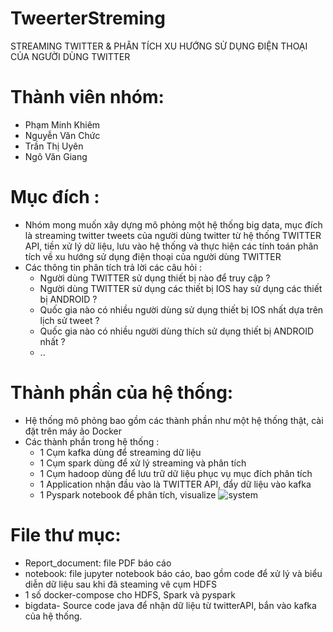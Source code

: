 # TweerterStreming
STREAMING TWITTER & PHÂN TÍCH XU HƯỚNG SỬ DỤNG ĐIỆN THOẠI CỦA NGƯỜI DÙNG TWITTER
# Thành viên nhóm:
- Phạm Minh Khiêm 
- Nguyễn Văn Chức
- Trần Thị Uyên 
- Ngô Văn Giang 
# Mục đích :
- Nhóm mong muốn xây dựng mô phỏng một hệ thống big data, mục đích là streaming twitter tweets của người dùng twitter từ hệ thống TWITTER API, tiền xử lý dữ liệu, lưu vào hệ thống và thực hiện các tính toán phân tích về xu hướng sử dụng điện thoại của người dùng TWITTER
- Các thông tin phân tích trả lời các câu hỏi :
    + Người dùng TWITTER sử dụng thiết bị nào để truy cập ?
    + Người dùng TWITTER sử dụng các thiết bị IOS hay sử dụng các thiết bị ANDROID ? 
    + Quốc gia nào có nhiều người dùng sử dụng thiết bị IOS nhất dựa trên lịch sử tweet ?
    + Quốc gia nào có nhiều người dùng thích sử dụng thiết bị ANDROID nhất ?
    + ..
   
# Thành phần của hệ thống:    
- Hệ thống mô phỏng bao gồm các thành phần như một hệ thống thật, cài đặt trên máy ảo Docker
- Các thành phần trong hệ thống :
    + 1 Cụm kafka dùng để streaming dữ liệu
    + 1 Cụm spark dùng để xử lý streaming và phân tích 
    + 1 Cụm hadoop dùng để lưu trữ dữ liệu phục vụ mục đích phân tích
    + 1 Application nhận đầu vào là TWITTER API, đẩy dữ liệu vào kafka
    + 1 Pyspark notebook để phân tích, visualize
![system](https://github.com/uyentt99/TweerterStreming/blob/master/System.png)

 # File thư mục:
 - Report_document: file PDF báo cáo
 - notebook: file jupyter notebook báo cáo, bao gồm code để xử lý và biểu diễn dữ liệu sau khi đã steaming vê cụm HDFS
 - 1 số docker-compose cho HDFS, Spark và pyspark
 - bigdata- Source code java để nhận dữ liệu từ twitterAPI, bắn vào kafka của
hệ thống.
 
